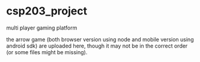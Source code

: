# csp203_project
multi player gaming platform

the arrow game (both browser version using node and mobile version using android sdk) are uploaded here, though it may not be in the correct order (or some files might be missing).

